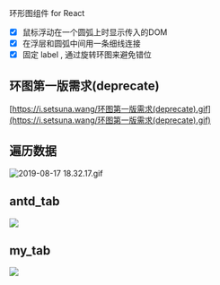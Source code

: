 环形图组件 for React
- [x] 鼠标浮动在一个圆弧上时显示传入的DOM
- [x] 在浮层和圆弧中间用一条细线连接
- [x] 固定 label , 通过旋转环图来避免错位

## 环图第一版需求(deprecate)
[https://i.setsuna.wang/环图第一版需求(deprecate).gif](https://i.setsuna.wang/环图第一版需求(deprecate).gif)

## 遍历数据
![2019-08-17 18.32.17.gif](https://i.loli.net/2019/08/17/gxtZjq1Goma2pQS.gif)

## antd_tab
![](https://i.setsuna.wang/55BA0679-EAD2-4A65-B5B7-BFFC6610299C.gif)

## my_tab
![](https://i.setsuna.wang/我的项目的tab.gif)
